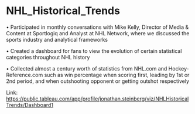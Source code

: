 # NHL_Historical_Trends

• Participated in monthly conversations with Mike Kelly, Director of Media & Content at Sportlogiq and Analyst at NHL Network, where we discussed the sports industry and analytical frameworks

• Created a dashboard for fans to view the evolution of certain statistical categories throughout NHL history

• Collected almost a century worth of statistics from NHL.com and Hockey-Reference.com such as win percentage when scoring first, leading by 1st or 2nd period, and when outshooting opponent or getting outshot respectively

Link: https://public.tableau.com/app/profile/jonathan.steinberg/viz/NHLHistoricalTrends/Dashboard1
